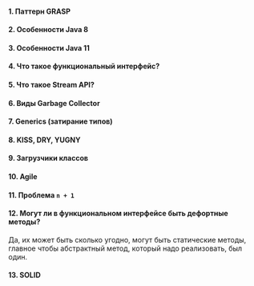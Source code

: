 #### 1. Паттерн GRASP

#### 2. Особенности Java 8

#### 3. Особенности Java 11

#### 4. Что такое функциональный интерфейс?

#### 5. Что такое Stream API?

#### 6. Виды Garbage Collector

#### 7. Generics (затирание типов)

#### 8. KISS, DRY, YUGNY

#### 9. Загрузчики классов

#### 10. Agile

#### 11. Проблема `n + 1`

#### 12. Могут ли в функциональном интерфейсе быть дефортные методы? 
Да, их может быть сколько угодно, могут быть  статические методы, главное чтобы абстрактный метод, который надо реализовать, был один. 

#### 13. SOLID
